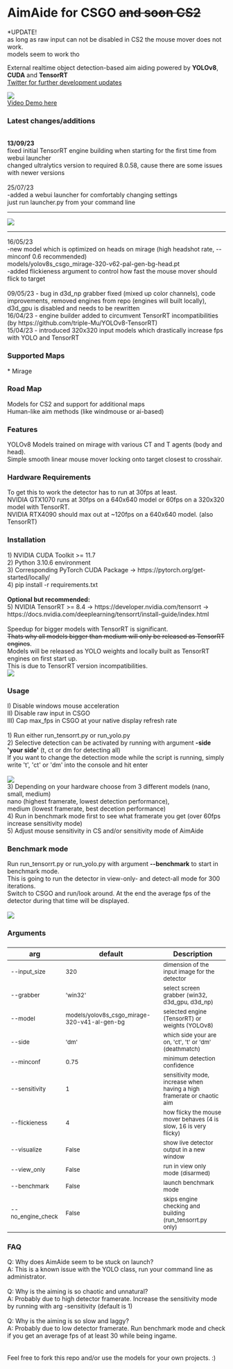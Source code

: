 # AimAide for CSGO ~~and soon CS2~~

*UPDATE!
<br>as long as raw input can not be disabled in CS2 the mouse mover does not work.<br>
models seem to work tho

External realtime object detection-based aim aiding powered by <b>YOLOv8</b>, <b>CUDA</b> and <b>TensorRT</b><br>
[Twitter for further development updates](https://twitter.com/AimAideCS)

<img src="/docs/header_cts.jpg"><br>
[Video Demo here](https://github.com/schelmi1/AimAide/blob/main/docs/demo.mp4?raw=true)
<br>

<h3>Latest changes/additions</h3>


<br>
<b>13/09/23</b><br>
fixed initial TensorRT engine building when starting for the first time from webui launcher<br>
changed ultralytics version to required 8.0.58, cause there are some issues with newer versions
<br>
<br>
25/07/23<br>
-added a webui launcher for comfortably changing settings<br>
just run launcher.py from your command line
<br>
<hr>
<img src="/docs/launcher.png">
<br>
<hr>
16/05/23<br>
-new model which is optimized on heads on mirage (high headshot rate, --minconf 0.6 recommended)<br>
models/yolov8s_csgo_mirage-320-v62-pal-gen-bg-head.pt<br>
-added flickieness argument to control how fast the mouse mover should flick to target
<br><br>
09/05/23 - bug in d3d_np grabber fixed (mixed up color channels), code improvements, removed engines from repo (engines will built locally),<br> d3d_gpu is disabled and needs to be rewritten<br>
16/04/23 - engine builder added to circumvent TensorRT incompatibilities <br>(by https://github.com/triple-Mu/YOLOv8-TensorRT)<br>
15/04/23 - introduced 320x320 input models which drastically increase fps with YOLO and TensorRT<br>


<h3>Supported Maps</h3>
* Mirage

<h3>Road Map</h3>
Models for CS2 and support for additional maps<br>
Human-like aim methods (like windmouse or ai-based)

<h3>Features</h3>
YOLOv8 Models trained on mirage with various CT and T agents (body and head).<br>
Simple smooth linear mouse mover locking onto target closest to crosshair.<br>

<h3>Hardware Requirements</h3>
To get this to work the detector has to run at 30fps at least.<br>
NVIDIA GTX1070 runs at 30fps on a 640x640 model or 60fps on a 320x320 model with TensorRT.<br>
NVIDIA RTX4090 should max out at ~120fps on a 640x640 model. (also TensorRT)<br>

<h3>Installation</h3>
1) NVIDIA CUDA Toolkit >= 11.7<br>
2) Python 3.10.6 environment<br>
3) Corresponding PyTorch CUDA Package -> https://pytorch.org/get-started/locally/<br>
4) pip install -r requirements.txt<br><br>
<b>Optional but recommended:</b><br>
5) NVIDIA TensorRT >= 8.4 -> https://developer.nvidia.com/tensorrt -> https://docs.nvidia.com/deeplearning/tensorrt/install-guide/index.html<br> 
<br>
Speedup for bigger models with TensorRT is significant.<br>
<s>Thats why all models bigger than medium will only be released as TensorRT engines</s>.<br>
Models will be released as YOLO weights and locally built as TensorRT engines on first start up.<br>
This is due to TensorRT version incompatibilities.<br>

<img src="/docs/TensorRT_Speedup.png">

<h3>Usage</h3>
I) Disable windows mouse acceleration<br>
II) Disable raw input in CSGO<br>
III) Cap max_fps in CSGO at your native display refresh rate<br>
<br>
1) Run either run_tensorrt.py or run_yolo.py<br>
2) Selective detection can be activated by running with argument <b>-side 'your side'</b> (t, ct or dm for detecting all)<br>
If you want to change the detection mode while the script is running, simply write 't', 'ct' or 'dm' into the console and hit enter<br><br>
<img src="/docs/side_switch.png"><br>
3) Depending on your hardware choose from 3 different models (nano, small, medium)<br>
nano (highest framerate, lowest detection performance),<br>
medium (lowest framerate, best decetion performance)<br>
4) Run in benchmark mode first to see what framerate you get (over 60fps increase sensitivity mode)<br>
5) Adjust mouse sensitivity in CS and/or sensitivity mode of AimAide

<h3>Benchmark mode</h3>
Run run_tensorrt.py or run_yolo.py with argument <b>--benchmark</b> to start in benchmark mode.<br>
This is going to run the detector in view-only- and detect-all mode for 300 iterations.<br>
Switch to CSGO and run/look around. At the end the average fps of the detector during that time will be displayed.
<br><br>
<img src="/docs/benchmark_mode1.png">

<h3>Arguments<h3>
  
| arg      | default   | Description                                                                                                |
| ----      | ---       | ---                                                                                                       |
| <sub>--input_size</sub> | <sub>320</sub>             | <sub>dimension of the input image for the detector</sub>                  |
| <sub>--grabber</sub>    | <sub>'win32'</sub>         | <sub>select screen grabber (win32, d3d_gpu, d3d_np) </sub>                           |
| <sub>--model</sub>      | <sub>models/yolov8s_csgo_mirage-320-v41-al-gen-bg</sub>| <sub>selected engine (TensorRT) or weights (YOLOv8)</sub>|       
| <sub>--side </sub>      | <sub>'dm'</sub>  | <sub>which side your are on, 'ct', 't' or 'dm' (deathmatch)</sub>                  | 
| <sub>--minconf </sub>   | <sub>0.75</sub>  | <sub>minimum detection confidence</sub>                                            |  
| <sub>--sensitivity</sub>     | <sub>1</sub> | <sub>sensitivity mode, increase when having a high framerate or chaotic aim</sub>  |
| <sub>--flickieness</sub>     |<sub>4</sub>  | <sub>how flicky the mouse mover behaves (4 is slow, 16 is very flicky)</sub>  |
| <sub>--visualize</sub>       |<sub>False</sub> | <sub>show live detector output in a new window</sub>                               |
| <sub>--view_only </sub>      |<sub>False</sub> | <sub>run in view only mode (disarmed)</sub>                                        |
| <sub>--benchmark</sub>       | <sub>False</sub> | <sub>launch benchmark mode</sub>                                                   |
| <sub>--no_engine_check</sub> | <sub>False</sub> | <sub>skips engine checking and building (run_tensorrt.py only)</sub>       |



<h3>FAQ</h3>
Q: Why does AimAide seem to be stuck on launch?<br>
A: This is a known issue with the YOLO class, run your command line as administrator.<br>
<br>
Q: Why is the aiming is so chaotic and unnatural?<br>
A: Probably due to high detector framerate. Increase the sensitivity mode by running with arg -sensitivity (default is 1)<br>
<br>
Q: Why is the aiming is so slow and laggy?<br>
A: Probably due to low detector framerate. Run benchmark mode and check if you get an average fps of at least 30 while being ingame.<br>
<br><br>
Feel free to fork this repo and/or use the models for your own projects. :)
